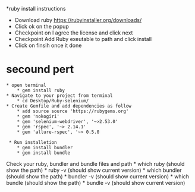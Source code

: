 *ruby install instructions
* Download ruby https://rubyinstaller.org/downloads/
* Click ok on the popup
* Checkpoint on I agree the license and click next
* Checkpoint Add Ruby exeutable to path and click install
* Click on finsih once it done
# secound pert
	* open terminal 
		* gem install ruby
	* Navigate to your project from terminal
		* cd Desktop/Ruby-selenium/
	* Create Gemfile and add dependencies as follow 
		* add source source 'https://rubygems.org'
		* gem 'nokogiri'
		* gem 'selenium-webdriver', '~>2.53.0'
		* gem 'rspec', '~> 2.14.1'
		* gem 'allure-rspec', '~> 0.5.0

	 * Run installetion 
		* gem install bundler
		* gem install bundle
Check your ruby, bundler and bundle files and path
		* which ruby (should show the path)
		* ruby -v (should show current version)
		* which bundler (should show the path)
		* bundler -v (should show current version)
		* which bundle (should show the path)
		* bundle -v (should show current version)



		
